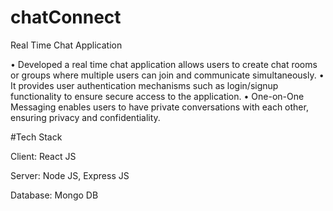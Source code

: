 # chatConnect
Real Time Chat Application

• Developed a real time chat application allows users to create chat
rooms or groups where multiple users can join and communicate
simultaneously.
• It provides user authentication mechanisms such as login/signup
functionality to ensure secure access to the application.
• One-on-One Messaging enables users to have private conversations
with each other, ensuring privacy and confidentiality.

#Tech Stack

Client: React JS

Server: Node JS, Express JS

Database: Mongo DB

